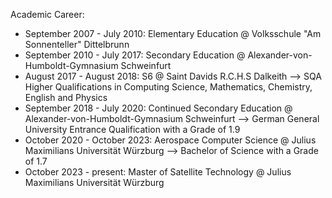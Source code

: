 

<!---
KonstantinWinkel/KonstantinWinkel is a ✨ special ✨ repository because its `README.md` (this file) appears on your GitHub profile.
You can click the Preview link to take a look at your changes.
- 👋 Hi, I’m @KonstantinWinkel
- 👀 I’m interested in anything going into space 
- 🌱 I’m currently learning ...
- 💞️ I’m looking to collaborate on ...
- 📫 How to reach me ...
--->

Academic Career:
- September 2007 - July 2010: Elementary Education @ Volksschule "Am Sonnenteller" Dittelbrunn
- September 2010 - July 2017: Secondary Education @ Alexander-von-Humboldt-Gymnasium Schweinfurt
- August 2017 - August 2018: S6 @ Saint Davids R.C.H.S Dalkeith
  --> SQA Higher Qualifications in Computing Science, Mathematics, Chemistry, English and Physics
- September 2018 - July 2020: Continued Secondary Education @ Alexander-von-Humboldt-Gymnasium Schweinfurt
  --> German General University Entrance Qualification with a Grade of 1.9
- October 2020 - October 2023: Aerospace Computer Science @ Julius Maximilians Universität Würzburg
  --> Bachelor of Science with a Grade of 1.7
- October 2023 - present: Master of Satellite Technology @ Julius Maximilians Universität Würzburg
